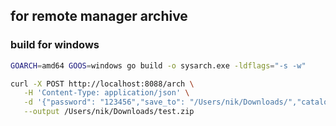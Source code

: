 ## for remote manager archive

### build for windows
```bash
GOARCH=amd64 GOOS=windows go build -o sysarch.exe -ldflags="-s -w"
```

```bash
curl -X POST http://localhost:8088/arch \
   -H 'Content-Type: application/json' \
   -d '{"password": "123456","save_to": "/Users/nik/Downloads/","catalog": "test"}' \
   --output /Users/nik/Downloads/test.zip
```